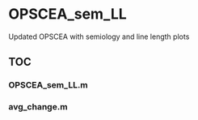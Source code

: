 # OPSCEA_sem_LL
Updated OPSCEA with semiology and line length plots

## TOC
### OPSCEA_sem_LL.m

### avg_change.m
